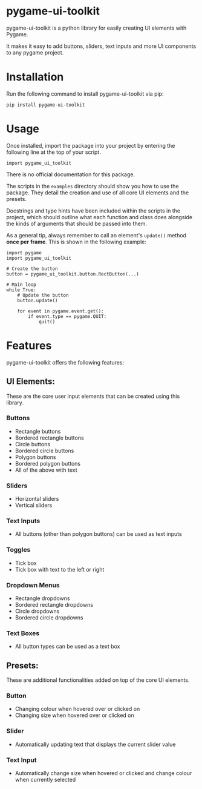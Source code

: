# pygame-ui-toolkit

pygame-ui-toolkit is a python library for easily creating UI elements with Pygame.

It makes it easy to add buttons, sliders, text inputs and more UI components to any pygame project.

# Installation

Run the following command to install pygame-ui-toolkit via pip:

    pip install pygame-ui-toolkit

# Usage

Once installed, import the package into your project by entering the following line at the top of your script.

    import pygame_ui_toolkit

There is no official documentation for this package.

The scripts in the `examples` directory should show you how to use the package. They detail the creation and use of all core UI elements and the presets.

Docstrings and type hints have been included within the scripts in the project, which should outline what each function and class does alongside the kinds of arguments that should be passed into them.

As a general tip, always remember to call an element's `update()` method **once per frame**. This is shown in the following example:

    import pygame
    import pygame_ui_toolkit

    # Create the button
    button = pygame_ui_toolkit.button.RectButton(...)

    # Main loop
    while True:
        # Update the button
        button.update()

        for event in pygame.event.get():
            if event.type == pygame.QUIT:
                quit()

# Features

pygame-ui-toolkit offers the following features:

## UI Elements:

These are the core user input elements that can be created using this library.

### Buttons

- Rectangle buttons
- Bordered rectangle buttons
- Circle buttons
- Bordered circle buttons
- Polygon buttons
- Bordered polygon buttons
- All of the above with text

### Sliders

- Horizontal sliders
- Vertical sliders

### Text Inputs

- All buttons (other than polygon buttons) can be used as text inputs

### Toggles

- Tick box
- Tick box with text to the left or right

### Dropdown Menus

- Rectangle dropdowns
- Bordered rectangle dropdowns
- Circle dropdowns
- Bordered circle dropdowns

### Text Boxes

- All button types can be used as a text box

## Presets:

These are additional functionalities added on top of the core UI elements.

### Button

- Changing colour when hovered over or clicked on
- Changing size when hovered over or clicked on

### Slider

- Automatically updating text that displays the current slider value

### Text Input

- Automatically change size when hovered or clicked and change colour when currently selected